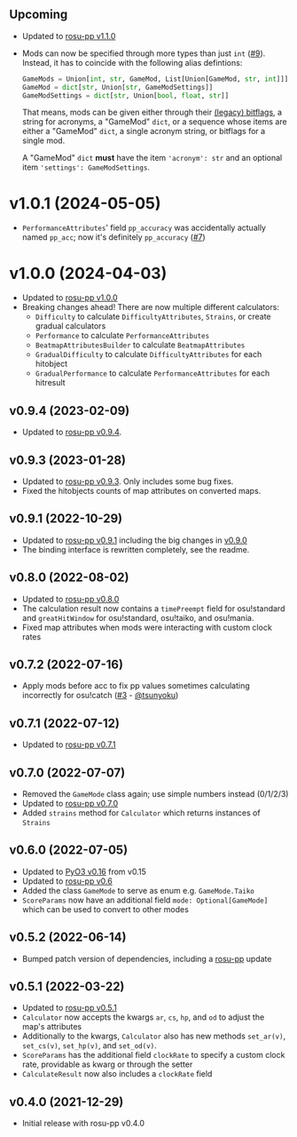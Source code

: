 ## Upcoming

- Updated to [rosu-pp v1.1.0](https://github.com/MaxOhn/rosu-pp/blob/main/CHANGELOG.md#v110-2024-07-10)
- Mods can now be specified through more types than just `int` ([#9]). Instead, it has to coincide with the following alias defintions:
  ```py
  GameMods = Union[int, str, GameMod, List[Union[GameMod, str, int]]]
  GameMod = dict[str, Union[str, GameModSettings]]
  GameModSettings = dict[str, Union[bool, float, str]]
  ```
  That means, mods can be given either through their [(legacy) bitflags](https://github.com/ppy/osu-api/wiki#reference), a string for acronyms, a "GameMod" `dict`, or a sequence whose items are either a "GameMod" `dict`, a single acronym string, or bitflags for a single mod.

  A "GameMod" `dict` **must** have the item `'acronym': str` and an optional item `'settings': GameModSettings`.

# v1.0.1 (2024-05-05)

- `PerformanceAttributes`' field `pp_accuracy` was accidentally actually named `pp_acc`; now it's definitely `pp_accuracy` ([#7])

# v1.0.0 (2024-04-03)

- Updated to [rosu-pp v1.0.0](https://github.com/MaxOhn/rosu-pp/blob/main/CHANGELOG.md#v100-2024-04-02)
- Breaking changes ahead! There are now multiple different calculators:
  - `Difficulty` to calculate `DifficultyAttributes`, `Strains`, or create gradual calculators
  - `Performance` to calculate `PerformanceAttributes`
  - `BeatmapAttributesBuilder` to calculate `BeatmapAttributes`
  - `GradualDifficulty` to calculate `DifficultyAttributes` for each hitobject
  - `GradualPerformance` to calculate `PerformanceAttributes` for each hitresult

## v0.9.4 (2023-02-09)

- Updated to [rosu-pp v0.9.4](https://github.com/MaxOhn/rosu-pp/blob/main/CHANGELOG.md#v094-2023-02-09).

## v0.9.3 (2023-01-28)

- Updated to [rosu-pp v0.9.3](https://github.com/MaxOhn/rosu-pp/blob/main/CHANGELOG.md#v093-2023-01-28). Only includes some bug fixes.
- Fixed the hitobjects counts of map attributes on converted maps.

## v0.9.1 (2022-10-29)

- Updated to [rosu-pp v0.9.1](https://github.com/MaxOhn/rosu-pp/blob/main/CHANGELOG.md#v091-2022-10-26) including the big changes in [v0.9.0](https://github.com/MaxOhn/rosu-pp/blob/main/CHANGELOG.md#v090-2022-10-24)
- The binding interface is rewritten completely, see the readme.

## v0.8.0 (2022-08-02)
- Updated to [rosu-pp v0.8.0](https://github.com/MaxOhn/rosu-pp/blob/main/CHANGELOG.md#v080-2022-08-02)
- The calculation result now contains a `timePreempt` field for osu!standard and `greatHitWindow` for
osu!standard, osu!taiko, and osu!mania.
- Fixed map attributes when mods were interacting with custom clock rates

## v0.7.2 (2022-07-16)
- Apply mods before acc to fix pp values sometimes calculating incorrectly for osu!catch ([#3] - [@tsunyoku])

## v0.7.1 (2022-07-12)
- Updated to [rosu-pp v0.7.1](https://github.com/MaxOhn/rosu-pp/blob/main/CHANGELOG.md#v071-2022-07-12)

## v0.7.0 (2022-07-07)
- Removed the `GameMode` class again; use simple numbers instead (0/1/2/3)
- Updated to [rosu-pp v0.7.0](https://github.com/MaxOhn/rosu-pp/blob/main/CHANGELOG.md#v070-2022-07-06)
- Added `strains` method for `Calculator` which returns instances of `Strains`

## v0.6.0 (2022-07-05)
- Updated to [PyO3 v0.16](https://github.com/PyO3/pyo3/blob/main/CHANGELOG.md#0165---2022-05-15) from v0.15
- Updated to [rosu-pp v0.6](https://github.com/MaxOhn/rosu-pp/blob/main/CHANGELOG.md#v060-2022-07-05)
- Added the class `GameMode` to serve as enum e.g. `GameMode.Taiko`
- `ScoreParams` now have an additional field `mode: Optional[GameMode]` which can be used to convert to other modes

## v0.5.2 (2022-06-14)
- Bumped patch version of dependencies, including a [rosu-pp](https://github.com/MaxOhn/rosu-pp/blob/main/CHANGELOG.md#v052-2022-06-14) update

## v0.5.1 (2022-03-22)
- Updated to [rosu-pp v0.5.1](https://github.com/MaxOhn/rosu-pp/blob/main/CHANGELOG.md)
- `Calculator` now accepts the kwargs `ar`, `cs`, `hp`, and `od` to adjust the map's attributes
- Additionally to the kwargs, `Calculator` also has new methods `set_ar(v)`, `set_cs(v)`, `set_hp(v)`, and `set_od(v)`.
- `ScoreParams` has the additional field `clockRate` to specify a custom clock rate, providable as kwarg or through the setter
- `CalculateResult` now also includes a `clockRate` field

## v0.4.0 (2021-12-29)
- Initial release with rosu-pp v0.4.0

[@tsunyoku]: https://github.com/tsunyoku

[#3]: https://github.com/MaxOhn/rosu-pp-py/pull/3
[#7]: https://github.com/MaxOhn/rosu-pp-py/pull/7
[#9]: https://github.com/MaxOhn/rosu-pp-py/pull/9
